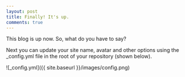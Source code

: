 ```yaml
---
layout: post
title: Finally! It's up.
comments: true
---
```

This blog is up now. So, what do you have to say?

Next you can update your site name, avatar and other options using the _config.yml file in the root of your repository (shown below).

![_config.yml]({{ site.baseurl }}/images/config.png)

<meta charset="utf-8">
<title>Bokeh Plot</title>
        
<link rel="stylesheet" href="https://cdn.pydata.org/bokeh/release/bokeh-0.12.6.min.css" type="text/css" />
<link rel="stylesheet" href="https://cdn.pydata.org/bokeh/release/bokeh-widgets-0.12.6.min.css" type="text/css" />
        
<script type="text/javascript" src="https://cdn.pydata.org/bokeh/release/bokeh-0.12.6.min.js"></script>
<script type="text/javascript" src="https://cdn.pydata.org/bokeh/release/bokeh-widgets-0.12.6.min.js"></script>

<div class="bk-root">
<div class="bk-plotdiv" id="1047248a-0f3e-40e3-a8d3-5d5aefd13254"></div>
<script type="text/javascript">
            (function() {
          var fn = function() {
            Bokeh.safely(function() {
              var docs_json = {"70b9bd9e-be71-4e37-87af-35918dddf16a":{"roots":{"references":[{"attributes":{"interval":20},"id":"1d5ec4d6-c252-4346-8ff7-2682ba843bee","type":"SingleIntervalTicker"},{"attributes":{"callback":null,"column_names":["CreationDate","Frequency","y","Size","Color","index"],"data":{"Color":["#aec7e8","#ff7f0e","#ffbb78","#2ca02c","#98df8a","#d62728","#ff9896","#1f77b4","#c5b0d5","#e377c2","#9467bd","#7f7f7f","#c7c7c7"],"CreationDate":{"__ndarray__":"AABA+u3TckIAAED67dNyQgAAQPrt03JCAABA+u3TckIAAED67dNyQgAAQPrt03JCAABA+u3TckIAAED67dNyQgAAQPrt03JCAABA+u3TckIAAED67dNyQgAAQPrt03JCAABA+u3TckI=","dtype":"float64","shape":[13]},"Frequency":{"__ndarray__":"AAAAAAA19kAAAAAA0HH4QAAAAADQ2vtAAAAAADDS90AAAAAAADLlQAAAAABArORAAAAAAOCj50AAAAAAwD/fQAAAAADgJPdAAAAAACBT40AAAAAAgC3WQAAAAABAdNJAAAAAAAD6rkA=","dtype":"float64","shape":[13]},"Size":{"__ndarray__":"atKkSZMmT0BQoUKFCiVRQJb3u0RWiVNAUjwSvhW1UEC1m2oIRLs9QPongzmm/zxASZMmTZqUQECs8n6XyOo1QLk9SF2HO1BAuT1IXYcbO0DBgQMHDhwvQC32haXk4ilAnjt37ty5BUA=","dtype":"float64","shape":[13]},"index":["JS","JAVA","C#","PHP","PYTHON","HTML","C++","CSS","SQL","OBJ-C","C","RUBY","MATLAB"],"y":[1,2,3,4,5,6,7,8,9,10,11,12,13]}},"id":"47154292-14a2-4b5c-8d7e-359101b2f0c0","type":"ColumnDataSource"},{"attributes":{"interval":2},"id":"f857e04d-6322-4fc0-8cfa-8f6cb4a9bea5","type":"SingleIntervalTicker"},{"attributes":{"text":{"value":"RUBY"},"text_color":{"value":"#666666"},"text_font_size":{"value":"10pt"},"x":{"value":80},"y":{"value":3.1999999999999984}},"id":"f44be7d2-fda1-4d66-9d5e-0327dd6088be","type":"Text"},{"attributes":{"data_source":{"id":"ff6a08b8-4fb1-4bf9-8b7e-8175030f1c5c","type":"ColumnDataSource"},"glyph":{"id":"93925165-d420-4af1-a193-d0c97666c1ef","type":"Circle"},"hover_glyph":null,"muted_glyph":null},"id":"85ffe0ae-81ad-4295-8d8d-798a94f9995d","type":"GlyphRenderer"},{"attributes":{"callback":null,"data":{}},"id":"210904e9-1b94-46d8-90c8-6945af9ccebc","type":"ColumnDataSource"},{"attributes":{"axis_label":"Number of Queries","axis_line_cap":"round","axis_line_color":{"value":"#AAAAAA"},"formatter":{"id":"09669e09-e544-4e96-b247-9b132e65cbbe","type":"BasicTickFormatter"},"major_label_text_color":{"value":"#666666"},"major_label_text_font_size":{"value":"10pt"},"major_tick_in":null,"major_tick_line_cap":"round","major_tick_line_color":{"value":"#AAAAAA"},"minor_tick_in":null,"minor_tick_out":null,"plot":{"id":"48dea42f-2441-4de4-aafe-7710a9e660e9","type":"Plot"},"ticker":{"id":"1d5ec4d6-c252-4346-8ff7-2682ba843bee","type":"SingleIntervalTicker"}},"id":"ee881064-5f89-4d62-b571-03bb0d9dd846","type":"LinearAxis"},{"attributes":{"data_source":{"id":"c550046d-f93f-464f-a670-c15053a44baa","type":"ColumnDataSource"},"glyph":{"id":"ca4e3547-2498-4a96-9211-e03b565ae627","type":"Circle"},"hover_glyph":null,"muted_glyph":null},"id":"126d26c1-b627-468d-82ea-d1429a5f1366","type":"GlyphRenderer"},{"attributes":{"data_source":{"id":"210904e9-1b94-46d8-90c8-6945af9ccebc","type":"ColumnDataSource"},"glyph":{"id":"c19bc32e-6a1a-46a2-bd1b-8a3dbe550d5a","type":"Text"},"hover_glyph":null,"muted_glyph":null},"id":"7a528305-364c-4af9-b499-d8c4b41cbdf0","type":"GlyphRenderer"},{"attributes":{"callback":null,"data":{}},"id":"ff6a08b8-4fb1-4bf9-8b7e-8175030f1c5c","type":"ColumnDataSource"},{"attributes":{"callback":null,"data":{}},"id":"e4374a36-42d2-4732-9fbf-a320271a81b2","type":"ColumnDataSource"},{"attributes":{"callback":null,"data":{}},"id":"c550046d-f93f-464f-a670-c15053a44baa","type":"ColumnDataSource"},{"attributes":{"axis_line_cap":"round","axis_line_color":{"value":"#AAAAAA"},"formatter":{"id":"1da85fd7-3312-4452-9d0c-727286e34cac","type":"BasicTickFormatter"},"major_label_text_color":{"value":"#666666"},"major_label_text_font_size":{"value":"10pt"},"major_tick_in":null,"major_tick_line_cap":"round","major_tick_line_color":{"value":"#AAAAAA"},"minor_tick_in":null,"minor_tick_out":null,"plot":{"id":"48dea42f-2441-4de4-aafe-7710a9e660e9","type":"Plot"},"ticker":{"id":"f857e04d-6322-4fc0-8cfa-8f6cb4a9bea5","type":"SingleIntervalTicker"}},"id":"85c659ae-fa4f-4369-af3a-7e430f5f5207","type":"LinearAxis"},{"attributes":{"callback":null,"data":{}},"id":"09ebea55-42e9-4642-b864-2203a9cb2d17","type":"ColumnDataSource"},{"attributes":{},"id":"09669e09-e544-4e96-b247-9b132e65cbbe","type":"BasicTickFormatter"},{"attributes":{"text":{"value":"MATLAB"},"text_color":{"value":"#666666"},"text_font_size":{"value":"10pt"},"x":{"value":80},"y":{"value":2.3999999999999986}},"id":"38264dc5-a3bd-4cd5-80d9-7894e8b64088","type":"Text"},{"attributes":{"callback":null,"data":{}},"id":"3833aca3-c919-4c82-9e46-d56534a64c0b","type":"ColumnDataSource"},{"attributes":{"fill_alpha":{"value":0.8},"fill_color":{"value":"#7f7f7f"},"line_color":{"value":null},"size":{"units":"screen","value":10},"x":{"value":77},"y":{"value":3.4999999999999982}},"id":"a150b43b-138e-4684-ada7-16909703e7ed","type":"Circle"},{"attributes":{"fill_alpha":{"value":0.8},"fill_color":{"value":"#d62728"},"line_color":{"value":null},"size":{"units":"screen","value":10},"x":{"value":77},"y":{"value":8.299999999999997}},"id":"bc3336eb-e3eb-4e77-bd01-5dcf47ca91cd","type":"Circle"},{"attributes":{"fill_alpha":{"value":0.8},"fill_color":{"value":"#9467bd"},"line_color":{"value":null},"size":{"units":"screen","value":10},"x":{"value":77},"y":{"value":4.299999999999998}},"id":"8cf53ac9-6d76-4950-84ae-62e8ab562020","type":"Circle"},{"attributes":{"data_source":{"id":"3ddf8588-ec18-405f-a55c-f843d16c53f5","type":"ColumnDataSource"},"glyph":{"id":"4aaa9cdb-121d-4cd2-8619-fa2ff26e80bc","type":"Text"},"hover_glyph":null,"muted_glyph":null},"id":"a2ad242f-a38e-441f-83de-efbef2e43881","type":"GlyphRenderer"},{"attributes":{"data_source":{"id":"de122d3d-ac7c-4b69-9dce-9aa8ba216b87","type":"ColumnDataSource"},"glyph":{"id":"8cf53ac9-6d76-4950-84ae-62e8ab562020","type":"Circle"},"hover_glyph":null,"muted_glyph":null},"id":"1e2b4ed6-d466-4962-b419-77b38116b3ea","type":"GlyphRenderer"},{"attributes":{"data_source":{"id":"09ebea55-42e9-4642-b864-2203a9cb2d17","type":"ColumnDataSource"},"glyph":{"id":"1380c49c-ddce-4f21-b01b-9277605014c5","type":"Text"},"hover_glyph":null,"muted_glyph":null},"id":"04b60a88-48e9-41ad-a5b9-f9d0670cb719","type":"GlyphRenderer"},{"attributes":{"callback":null,"data":{}},"id":"f02f164e-92b7-46f4-aabc-f004aba56fe9","type":"ColumnDataSource"},{"attributes":{},"id":"10ba1729-5caa-4826-83b5-3e1ad4773e75","type":"LinearScale"},{"attributes":{"text":{"value":"JAVA"},"text_color":{"value":"#666666"},"text_font_size":{"value":"10pt"},"x":{"value":80},"y":{"value":11.2}},"id":"9bcbab2e-a864-4a29-aff6-523dd86f8c2d","type":"Text"},{"attributes":{"callback":null,"data":{}},"id":"de122d3d-ac7c-4b69-9dce-9aa8ba216b87","type":"ColumnDataSource"},{"attributes":{"data_source":{"id":"9c7c2d00-f75a-48a1-a387-d3830c3fd67f","type":"ColumnDataSource"},"glyph":{"id":"a150b43b-138e-4684-ada7-16909703e7ed","type":"Circle"},"hover_glyph":null,"muted_glyph":null},"id":"5b50581b-cdba-4e8f-a984-8baea487cb7c","type":"GlyphRenderer"},{"attributes":{"callback":null,"data":{}},"id":"e74bec8d-cebd-4116-b3ff-c882f4eae6ca","type":"ColumnDataSource"},{"attributes":{"text":{"value":"PYTHON"},"text_color":{"value":"#666666"},"text_font_size":{"value":"10pt"},"x":{"value":80},"y":{"value":8.799999999999997}},"id":"bfd08cf9-7035-4c0f-bcd2-1f14e5e698d5","type":"Text"},{"attributes":{"callback":null,"data":{}},"id":"92efcced-ca08-4d23-aa82-437e2b93ab1a","type":"ColumnDataSource"},{"attributes":{"fill_alpha":{"value":0.8},"fill_color":{"value":"#ffbb78"},"line_color":{"value":null},"size":{"units":"screen","value":10},"x":{"value":77},"y":{"value":10.7}},"id":"6bba52d8-6b58-40ca-8792-8ddc50e26d70","type":"Circle"},{"attributes":{"data_source":{"id":"92efcced-ca08-4d23-aa82-437e2b93ab1a","type":"ColumnDataSource"},"glyph":{"id":"f44be7d2-fda1-4d66-9d5e-0327dd6088be","type":"Text"},"hover_glyph":null,"muted_glyph":null},"id":"f93870f6-537b-4e48-800e-ab304dc5a588","type":"GlyphRenderer"},{"attributes":{"fill_alpha":{"value":0.8},"fill_color":{"value":"#ff7f0e"},"line_color":{"value":null},"size":{"units":"screen","value":10},"x":{"value":77},"y":{"value":11.5}},"id":"14e35580-f956-45cd-939c-9b93e6dcde09","type":"Circle"},{"attributes":{"callback":null,"data":{}},"id":"9c7c2d00-f75a-48a1-a387-d3830c3fd67f","type":"ColumnDataSource"},{"attributes":{},"id":"c91180c4-d7bd-4845-b0b2-8da4f3536c70","type":"LinearScale"},{"attributes":{"callback":null,"data":{}},"id":"0074d07c-1af6-4503-add6-cfa13fca8a8c","type":"ColumnDataSource"},{"attributes":{"callback":null,"column_names":["CreationDate","Frequency","y","Size","Color","index"],"data":{"Color":["#aec7e8","#ff7f0e","#ffbb78","#2ca02c","#98df8a","#d62728","#ff9896","#1f77b4","#c5b0d5","#e377c2","#9467bd","#7f7f7f","#c7c7c7"],"CreationDate":{"__ndarray__":"AAAADWlJc0IAAAANaUlzQgAAAA1pSXNCAAAADWlJc0IAAAANaUlzQgAAAA1pSXNCAAAADWlJc0IAAAANaUlzQgAAAA1pSXNCAAAADWlJc0IAAAANaUlzQgAAAA1pSXNCAAAADWlJc0I=","dtype":"float64","shape":[13]},"Frequency":{"__ndarray__":"AAAAAIDZAEEAAAAAIOcBQQAAAACYIQFBAAAAAJhlAEEAAAAAMGnwQAAAAADgfe9AAAAAAGAu70AAAAAAAPjnQAAAAADwz/9AAAAAAKA850AAAAAAwIfeQAAAAADACdhAAAAAAACavEA=","dtype":"float64","shape":[13]},"Size":{"__ndarray__":"Gy/dJAZBUUCF61G4HlVSQAIrhxbZilFAdZMYBFbKUEC8dJMYBM5AQEfhehSuH0BAy6FFtvPtP0AlBoGVQ4s4QARWDi2ySVBACKwcWmTLN0AX2c73U0MvQD0K16NwnShAfT81XrpJDUA=","dtype":"float64","shape":[13]},"index":["JS","JAVA","C#","PHP","PYTHON","HTML","C++","CSS","SQL","OBJ-C","C","RUBY","MATLAB"],"y":[1,2,3,4,5,6,7,8,9,10,11,12,13]}},"id":"4f9d80a2-1e3b-44da-8a1f-696f286a9b7b","type":"ColumnDataSource"},{"attributes":{"callback":null,"data":{}},"id":"037e460f-8d31-4159-a81d-f0e09c05645e","type":"ColumnDataSource"},{"attributes":{"data_source":{"id":"28bc1e96-fd00-4880-a1aa-433fff15ad57","type":"ColumnDataSource"},"glyph":{"id":"164764f7-ec5a-4cef-a6da-f5d259ebc6b1","type":"Circle"},"hover_glyph":null,"muted_glyph":null},"id":"595eca9c-6aab-4396-aa42-eb0c86822c58","type":"GlyphRenderer"},{"attributes":{"fill_alpha":{"value":0.8},"fill_color":{"value":"#c7c7c7"},"line_color":{"value":null},"size":{"units":"screen","value":10},"x":{"value":77},"y":{"value":2.6999999999999984}},"id":"4633760c-e741-4a69-8053-05ee987121f8","type":"Circle"},{"attributes":{"data_source":{"id":"3833aca3-c919-4c82-9e46-d56534a64c0b","type":"ColumnDataSource"},"glyph":{"id":"14e35580-f956-45cd-939c-9b93e6dcde09","type":"Circle"},"hover_glyph":null,"muted_glyph":null},"id":"32173cd8-89f5-4ccc-932c-14883d239998","type":"GlyphRenderer"},{"attributes":{"data_source":{"id":"1f29b433-1041-4a9c-993c-14d909432259","type":"ColumnDataSource"},"glyph":{"id":"4633760c-e741-4a69-8053-05ee987121f8","type":"Circle"},"hover_glyph":null,"muted_glyph":null},"id":"79fa4f6e-e878-4c5e-b36e-da7a116e705d","type":"GlyphRenderer"},{"attributes":{"data_source":{"id":"0074d07c-1af6-4503-add6-cfa13fca8a8c","type":"ColumnDataSource"},"glyph":{"id":"38264dc5-a3bd-4cd5-80d9-7894e8b64088","type":"Text"},"hover_glyph":null,"muted_glyph":null},"id":"d57a4be8-7ebb-46cb-86f4-09aafaa411b1","type":"GlyphRenderer"},{"attributes":{"callback":null,"data":{}},"id":"1f29b433-1041-4a9c-993c-14d909432259","type":"ColumnDataSource"},{"attributes":{"callback":null,"data":{}},"id":"3ddf8588-ec18-405f-a55c-f843d16c53f5","type":"ColumnDataSource"},{"attributes":{"data_source":{"id":"b676e111-1580-449f-b7bc-7a83a4cabd4e","type":"ColumnDataSource"},"glyph":{"id":"6bba52d8-6b58-40ca-8792-8ddc50e26d70","type":"Circle"},"hover_glyph":null,"muted_glyph":null},"id":"22b7ac08-4294-4a7d-9340-179de5cd0a6d","type":"GlyphRenderer"},{"attributes":{"data_source":{"id":"2601d5c8-603a-4a6f-b2c2-c099e7e7437e","type":"ColumnDataSource"},"glyph":{"id":"ec617a32-5cd0-4327-9c03-e8ce82677493","type":"Text"},"hover_glyph":null,"muted_glyph":null},"id":"b36891ba-6d7f-454a-9837-360999081881","type":"GlyphRenderer"},{"attributes":{"args":{"_2008":{"id":"81d1052b-aeff-4b1f-b650-5b340078d6cd","type":"ColumnDataSource"},"_2009":{"id":"b9c06c18-5886-4f63-b8c9-fbac117eb360","type":"ColumnDataSource"},"_2010":{"id":"0af791bd-1237-4478-8573-b3b513c1fb23","type":"ColumnDataSource"},"_2011":{"id":"47154292-14a2-4b5c-8d7e-359101b2f0c0","type":"ColumnDataSource"},"_2012":{"id":"4f9d80a2-1e3b-44da-8a1f-696f286a9b7b","type":"ColumnDataSource"},"_2013":{"id":"617759de-f070-441a-8b16-7a6ad224c8b7","type":"ColumnDataSource"},"_2014":{"id":"5995e7f3-fb1e-4af3-943c-36a261bf9b95","type":"ColumnDataSource"},"_2015":{"id":"58988357-3775-4724-a635-36ae4c7edb39","type":"ColumnDataSource"},"_2016":{"id":"afe1201a-f411-4ccc-9752-3f4ec92b2a37","type":"ColumnDataSource"},"_2017":{"id":"5f0851dd-51f9-4d33-bb5b-e1347f89482f","type":"ColumnDataSource"},"renderer_source":{"id":"81d1052b-aeff-4b1f-b650-5b340078d6cd","type":"ColumnDataSource"},"slider":{"id":"cbc0a991-8af0-4c50-aac7-a4e74178060e","type":"Slider"},"text_source":{"id":"a8bbe27b-1b91-4dd2-9fc8-d7c73df9b8d8","type":"ColumnDataSource"}},"code":"\n    var year = slider.get('value'),\n        sources = {2008: _2008, 2009: _2009, 2010: _2010, 2011: _2011, 2012: _2012, 2013: _2013, 2014: _2014, 2015: _2015, 2016: _2016, 2017: _2017},\n        new_source_data = sources[year].get('data');\n    renderer_source.set('data', new_source_data);\n    text_source.set('data', {'year': [String(year)]});\n"},"id":"8fdc7f27-6dc4-49d3-b768-400917ed1f40","type":"CustomJS"},{"attributes":{"data_source":{"id":"e4374a36-42d2-4732-9fbf-a320271a81b2","type":"ColumnDataSource"},"glyph":{"id":"9bcbab2e-a864-4a29-aff6-523dd86f8c2d","type":"Text"},"hover_glyph":null,"muted_glyph":null},"id":"9bafe9d7-0c93-4a85-b2ef-fdcc403eddab","type":"GlyphRenderer"},{"attributes":{"text":{"value":"CSS"},"text_color":{"value":"#666666"},"text_font_size":{"value":"10pt"},"x":{"value":80},"y":{"value":6.399999999999998}},"id":"c6a83001-d5b8-4c71-8437-a0d22b8f755f","type":"Text"},{"attributes":{"fill_alpha":{"value":0.8},"fill_color":{"value":"#e377c2"},"line_color":{"value":null},"size":{"units":"screen","value":10},"x":{"value":77},"y":{"value":5.099999999999998}},"id":"ca4e3547-2498-4a96-9211-e03b565ae627","type":"Circle"},{"attributes":{"data_source":{"id":"f02f164e-92b7-46f4-aabc-f004aba56fe9","type":"ColumnDataSource"},"glyph":{"id":"dc81b67d-99ce-4e49-8efc-0268448af296","type":"Text"},"hover_glyph":null,"muted_glyph":null},"id":"4fa86f28-e7cc-41b3-bb4e-8ec078f4dd7c","type":"GlyphRenderer"},{"attributes":{"text":{"value":"SQL"},"text_color":{"value":"#666666"},"text_font_size":{"value":"10pt"},"x":{"value":80},"y":{"value":5.599999999999998}},"id":"ec617a32-5cd0-4327-9c03-e8ce82677493","type":"Text"},{"attributes":{"text":{"value":"C"},"text_color":{"value":"#666666"},"text_font_size":{"value":"10pt"},"x":{"value":80},"y":{"value":3.9999999999999982}},"id":"1380c49c-ddce-4f21-b01b-9277605014c5","type":"Text"},{"attributes":{"fill_alpha":{"value":0.8},"fill_color":{"value":"#c5b0d5"},"line_color":{"value":null},"size":{"units":"screen","value":10},"x":{"value":77},"y":{"value":5.899999999999998}},"id":"164764f7-ec5a-4cef-a6da-f5d259ebc6b1","type":"Circle"},{"attributes":{"callback":{"id":"8fdc7f27-6dc4-49d3-b768-400917ed1f40","type":"CustomJS"},"end":2017,"sizing_mode":"scale_width","start":2008,"step":1,"title":"Year","value":1},"id":"cbc0a991-8af0-4c50-aac7-a4e74178060e","type":"Slider"},{"attributes":{"callback":null,"column_names":["CreationDate","Frequency","y","Size","Color","index"],"data":{"Color":["#aec7e8","#ff7f0e","#ffbb78","#2ca02c","#98df8a","#d62728","#ff9896","#1f77b4","#c5b0d5","#e377c2","#9467bd","#7f7f7f","#c7c7c7"],"CreationDate":{"__ndarray__":"AABAXCpzcUIAAEBcKnNxQgAAQFwqc3FCAABAXCpzcUIAAEBcKnNxQgAAQFwqc3FCAABAXCpzcUIAAEBcKnNxQgAAQFwqc3FCAABAXCpzcUIAAEBcKnNxQgAAQFwqc3FCAABAXCpzcUI=","dtype":"float64","shape":[13]},"Frequency":{"__ndarray__":"AAAAAABepUAAAAAAAOywQAAAAAAAOb1AAAAAAACsoUAAAAAAAJCgQAAAAAAAxJVAAAAAAABoqEAAAAAAACCNQAAAAAAAUrVAAAAAAABAeEAAAAAAADSSQAAAAAAAYI1AAAAAAAAATkA=","dtype":"float64","shape":[13]},"Size":{"__ndarray__":"AAAAAAAYUUAzMzMzMxNbQM3MzMzMYGdAZmZmZmZGTEAAAAAAAIBKQJqZmZmZaUFAZmZmZmaGU0DNzMzMzEw3QGZmZmZmDmFAZmZmZmZmI0AAAAAAACA9QAAAAAAAgDdAAAAAAAAA+D8=","dtype":"float64","shape":[13]},"index":["JS","JAVA","C#","PHP","PYTHON","HTML","C++","CSS","SQL","OBJ-C","C","RUBY","MATLAB"],"y":[1,2,3,4,5,6,7,8,9,10,11,12,13]}},"id":"81d1052b-aeff-4b1f-b650-5b340078d6cd","type":"ColumnDataSource"},{"attributes":{"text":{"value":"C#"},"text_color":{"value":"#666666"},"text_font_size":{"value":"10pt"},"x":{"value":80},"y":{"value":10.399999999999999}},"id":"dc81b67d-99ce-4e49-8efc-0268448af296","type":"Text"},{"attributes":{"callback":null,"data":{}},"id":"ac72b758-c654-4b94-9f5d-a1441d9926a4","type":"ColumnDataSource"},{"attributes":{"text":{"value":"C++"},"text_color":{"value":"#666666"},"text_font_size":{"value":"10pt"},"x":{"value":80},"y":{"value":7.1999999999999975}},"id":"9dc7055c-fd65-46e3-850b-b77f04dddc66","type":"Text"},{"attributes":{"data_source":{"id":"037e460f-8d31-4159-a81d-f0e09c05645e","type":"ColumnDataSource"},"glyph":{"id":"9bd182a5-3eaf-4c9b-b09e-d938aaab169f","type":"Text"},"hover_glyph":null,"muted_glyph":null},"id":"4c34975c-ca9e-42d9-be46-0491d514d2ec","type":"GlyphRenderer"},{"attributes":{"text":{"value":"JS"},"text_color":{"value":"#666666"},"text_font_size":{"value":"10pt"},"x":{"value":80},"y":{"value":12}},"id":"9bd182a5-3eaf-4c9b-b09e-d938aaab169f","type":"Text"},{"attributes":{"data_source":{"id":"e74bec8d-cebd-4116-b3ff-c882f4eae6ca","type":"ColumnDataSource"},"glyph":{"id":"c27d8792-51f1-4f7f-b8d0-1e625f38fa39","type":"Circle"},"hover_glyph":null,"muted_glyph":null},"id":"827e9239-6e12-44b2-92f8-146d43e46319","type":"GlyphRenderer"},{"attributes":{"callback":null,"data":{}},"id":"346d2a3d-47a5-4492-832e-7a5161a4d933","type":"ColumnDataSource"},{"attributes":{"data_source":{"id":"fe7a9281-8802-4822-b216-1116b58957eb","type":"ColumnDataSource"},"glyph":{"id":"bfd08cf9-7035-4c0f-bcd2-1f14e5e698d5","type":"Text"},"hover_glyph":null,"muted_glyph":null},"id":"304aad37-6717-4953-81b8-3c3116a0466e","type":"GlyphRenderer"},{"attributes":{"children":[{"id":"a5c48b24-5718-4b92-8fbf-3dd498c35ab9","type":"WidgetBox"}],"sizing_mode":"scale_width"},"id":"a486493b-8e5d-4977-9201-cbd4b8cca3ca","type":"Row"},{"attributes":{"data_source":{"id":"551f316f-a5d2-4dfe-839c-6f1f2a925b63","type":"ColumnDataSource"},"glyph":{"id":"bc3336eb-e3eb-4e77-bd01-5dcf47ca91cd","type":"Circle"},"hover_glyph":null,"muted_glyph":null},"id":"21bd6575-39a3-46d5-8bbb-63c50f239353","type":"GlyphRenderer"},{"attributes":{"callback":null,"column_names":["CreationDate","Frequency","y","Size","Color","index"],"data":{"Color":["#aec7e8","#ff7f0e","#ffbb78","#2ca02c","#98df8a","#d62728","#ff9896","#1f77b4","#c5b0d5","#e377c2","#9467bd","#7f7f7f","#c7c7c7"],"CreationDate":{"__ndarray__":"AABANnWVdUIAAEA2dZV1QgAAQDZ1lXVCAABANnWVdUIAAEA2dZV1QgAAQDZ1lXVCAABANnWVdUIAAEA2dZV1QgAAQDZ1lXVCAABANnWVdUIAAEA2dZV1QgAAQDZ1lXVCAABANnWVdUI=","dtype":"float64","shape":[13]},"Frequency":{"__ndarray__":"AAAAAKC87UAAAAAAYEvlQAAAAADgReBAAAAAAMAR4kAAAAAAwITmQAAAAAAATtpAAAAAAAAEzkAAAAAAwO/RQAAAAADgyeJAAAAAAAAesEAAAAAAADe9QAAAAAAAN7JAAAAAAABqo0A=","dtype":"float64","shape":[13]},"Size":{"__ndarray__":"ISIiIiK4T0DNzMzMzLZGQJqZmZmZW0FAIiIiIiJGQ0AREREREQVIQO7u7u7uDjxAIiIiIiICMEDe3d3d3SEzQIeIiIiICkRAERERERExEUCamZmZmSkfQN7d3d3dbRNAVVVVVVW1BEA=","dtype":"float64","shape":[13]},"index":["JS","JAVA","C#","PHP","PYTHON","HTML","C++","CSS","SQL","OBJ-C","C","RUBY","MATLAB"],"y":[1,2,3,4,5,6,7,8,9,10,11,12,13]}},"id":"5f0851dd-51f9-4d33-bb5b-e1347f89482f","type":"ColumnDataSource"},{"attributes":{"data_source":{"id":"3252ad12-f8d8-4dc5-9ed4-8bdc866a8381","type":"ColumnDataSource"},"glyph":{"id":"7dd562e9-646d-4819-b297-2729cef5aa46","type":"Circle"},"hover_glyph":null,"muted_glyph":null},"id":"ce699b18-47bc-4109-9c85-2002ea476b7f","type":"GlyphRenderer"},{"attributes":{"children":[{"id":"48dea42f-2441-4de4-aafe-7710a9e660e9","type":"Plot"}],"sizing_mode":"scale_width"},"id":"97d921d4-061c-48c5-85e4-fff799546b99","type":"Row"},{"attributes":{"fill_alpha":{"value":0.8},"fill_color":{"value":"#ff9896"},"line_color":{"value":null},"size":{"units":"screen","value":10},"x":{"value":77},"y":{"value":7.499999999999997}},"id":"7dd562e9-646d-4819-b297-2729cef5aa46","type":"Circle"},{"attributes":{"callback":null,"data":{}},"id":"2601d5c8-603a-4a6f-b2c2-c099e7e7437e","type":"ColumnDataSource"},{"attributes":{"data_source":{"id":"15eb6c98-e946-49e5-b4f3-2981c152b12f","type":"ColumnDataSource"},"glyph":{"id":"9dc7055c-fd65-46e3-850b-b77f04dddc66","type":"Text"},"hover_glyph":null,"muted_glyph":null},"id":"9bb50279-c713-4d31-beab-4cc0182362b4","type":"GlyphRenderer"},{"attributes":{"text":{"value":"OBJ-C"},"text_color":{"value":"#666666"},"text_font_size":{"value":"10pt"},"x":{"value":80},"y":{"value":4.799999999999998}},"id":"c19bc32e-6a1a-46a2-bd1b-8a3dbe550d5a","type":"Text"},{"attributes":{"data_source":{"id":"346d2a3d-47a5-4492-832e-7a5161a4d933","type":"ColumnDataSource"},"glyph":{"id":"c6a83001-d5b8-4c71-8437-a0d22b8f755f","type":"Text"},"hover_glyph":null,"muted_glyph":null},"id":"0d2f782d-eb4c-4be3-a83b-b31f87eb7c3b","type":"GlyphRenderer"},{"attributes":{"callback":null,"data":{}},"id":"3252ad12-f8d8-4dc5-9ed4-8bdc866a8381","type":"ColumnDataSource"},{"attributes":{"data_source":{"id":"ac72b758-c654-4b94-9f5d-a1441d9926a4","type":"ColumnDataSource"},"glyph":{"id":"b919b9b7-5614-4228-976b-e8c8a4251f8f","type":"Circle"},"hover_glyph":null,"muted_glyph":null},"id":"a5e3766d-33a4-417e-a79e-3b173af63e56","type":"GlyphRenderer"},{"attributes":{"callback":null,"data":{}},"id":"551f316f-a5d2-4dfe-839c-6f1f2a925b63","type":"ColumnDataSource"},{"attributes":{"children":[{"id":"97d921d4-061c-48c5-85e4-fff799546b99","type":"Row"},{"id":"a486493b-8e5d-4977-9201-cbd4b8cca3ca","type":"Row"}],"sizing_mode":"scale_width"},"id":"79b6832d-4f1d-4987-bfba-1a9b9658f1a7","type":"Column"},{"attributes":{"callback":null,"data":{}},"id":"b676e111-1580-449f-b7bc-7a83a4cabd4e","type":"ColumnDataSource"},{"attributes":{"callback":null,"data":{}},"id":"15eb6c98-e946-49e5-b4f3-2981c152b12f","type":"ColumnDataSource"},{"attributes":{"children":[{"id":"cbc0a991-8af0-4c50-aac7-a4e74178060e","type":"Slider"}],"sizing_mode":"scale_width"},"id":"a5c48b24-5718-4b92-8fbf-3dd498c35ab9","type":"WidgetBox"},{"attributes":{"callback":null,"column_names":["CreationDate","Frequency","y","Size","Color","index"],"data":{"Color":["#aec7e8","#ff7f0e","#ffbb78","#2ca02c","#98df8a","#d62728","#ff9896","#1f77b4","#c5b0d5","#e377c2","#9467bd","#7f7f7f","#c7c7c7"],"CreationDate":{"__ndarray__":"AADAvacfdUIAAMC9px91QgAAwL2nH3VCAADAvacfdUIAAMC9px91QgAAwL2nH3VCAADAvacfdUIAAMC9px91QgAAwL2nH3VCAADAvacfdUIAAMC9px91QgAAwL2nH3VCAADAvacfdUI=","dtype":"float64","shape":[13]},"Frequency":{"__ndarray__":"AAAAAFjCEUEAAAAAmMAKQQAAAACo+QNBAAAAAIi5BUEAAAAAGC4HQQAAAAAw+P5AAAAAAECe8kAAAAAAYBz1QAAAAAA4UwZBAAAAAACh2UAAAAAAAJ7hQAAAAABAG9lAAAAAAACTyUA=","dtype":"float64","shape":[13]},"Size":{"__ndarray__":"QLkDlDuIUEDfsPYNa+dIQOGVBV5ZmEJA4XoUrkc5REALocEQGpRFQMW/Rvxr1DxAlSBPCfJUMUCHtW9Y+6YzQOGVBV5ZyERA3By7zbHbF0BmZmZmZmYgQJ/38nkvXxdAzpbqbKnOB0A=","dtype":"float64","shape":[13]},"index":["JS","JAVA","C#","PHP","PYTHON","HTML","C++","CSS","SQL","OBJ-C","C","RUBY","MATLAB"],"y":[1,2,3,4,5,6,7,8,9,10,11,12,13]}},"id":"afe1201a-f411-4ccc-9752-3f4ec92b2a37","type":"ColumnDataSource"},{"attributes":{"fill_alpha":{"value":0.8},"fill_color":{"value":"#1f77b4"},"line_color":{"value":null},"size":{"units":"screen","value":10},"x":{"value":77},"y":{"value":6.6999999999999975}},"id":"b919b9b7-5614-4228-976b-e8c8a4251f8f","type":"Circle"},{"attributes":{"callback":null,"data":{}},"id":"28bc1e96-fd00-4880-a1aa-433fff15ad57","type":"ColumnDataSource"},{"attributes":{"fill_alpha":{"value":0.8},"fill_color":{"value":"#aec7e8"},"line_color":{"value":null},"size":{"units":"screen","value":10},"x":{"value":77},"y":{"value":12.3}},"id":"93925165-d420-4af1-a193-d0c97666c1ef","type":"Circle"},{"attributes":{"data_source":{"id":"4d7172ec-4878-4d40-a892-46309a0cce3b","type":"ColumnDataSource"},"glyph":{"id":"e951f1ab-c96d-41e3-947e-15eacdbcadca","type":"Circle"},"hover_glyph":null,"muted_glyph":null},"id":"c83ad205-6d92-428c-8873-50a404458765","type":"GlyphRenderer"},{"attributes":{"children":[{"id":"cbc0a991-8af0-4c50-aac7-a4e74178060e","type":"Slider"}]},"id":"939562c4-4433-42cf-a41f-bcedc995656b","type":"WidgetBox"},{"attributes":{"fill_alpha":{"value":0.8},"fill_color":{"value":"#98df8a"},"line_color":{"value":null},"size":{"units":"screen","value":10},"x":{"value":77},"y":{"value":9.099999999999998}},"id":"c27d8792-51f1-4f7f-b8d0-1e625f38fa39","type":"Circle"},{"attributes":{"callback":null,"data":{}},"id":"4d7172ec-4878-4d40-a892-46309a0cce3b","type":"ColumnDataSource"},{"attributes":{"text":{"value":"HTML"},"text_color":{"value":"#666666"},"text_font_size":{"value":"10pt"},"x":{"value":80},"y":{"value":7.999999999999997}},"id":"4aaa9cdb-121d-4cd2-8619-fa2ff26e80bc","type":"Text"},{"attributes":{"callback":null,"column_names":["CreationDate","Frequency","y","Size","Color","index"],"data":{"Color":["#aec7e8","#ff7f0e","#ffbb78","#2ca02c","#98df8a","#d62728","#ff9896","#1f77b4","#c5b0d5","#e377c2","#9467bd","#7f7f7f","#c7c7c7"],"CreationDate":{"__ndarray__":"AADA1PfocUIAAMDU9+hxQgAAwNT36HFCAADA1PfocUIAAMDU9+hxQgAAwNT36HFCAADA1PfocUIAAMDU9+hxQgAAwNT36HFCAADA1PfocUIAAMDU9+hxQgAAwNT36HFCAADA1PfocUI=","dtype":"float64","shape":[13]},"Frequency":{"__ndarray__":"AAAAAIBP0kAAAAAAwIXXQAAAAAAAheZAAAAAAMAM1EAAAAAAAO/JQAAAAAAAUsJAAAAAAADTzkAAAAAAAI66QAAAAABA9N5AAAAAAADWuEAAAAAAAJC6QAAAAAAAYrRAAAAAAADYgkA=","dtype":"float64","shape":[13]},"Size":{"__ndarray__":"x3Ecx3FcUUDYgi3Ygk1WQKK9hPYSWmVAKkYNf5sCU0BswRZswZZIQO0ltJfQXkFAnysPSNY5TUDXgi3Ygi05QJUHJOtcWV1Axqjhb1OMN0D4EtpLaC85QDfFqOFvUzNA3t3d3d3dAUA=","dtype":"float64","shape":[13]},"index":["JS","JAVA","C#","PHP","PYTHON","HTML","C++","CSS","SQL","OBJ-C","C","RUBY","MATLAB"],"y":[1,2,3,4,5,6,7,8,9,10,11,12,13]}},"id":"b9c06c18-5886-4f63-b8c9-fbac117eb360","type":"ColumnDataSource"},{"attributes":{"callback":null,"column_names":["CreationDate","Frequency","y","Size","Color","index"],"data":{"Color":["#aec7e8","#ff7f0e","#ffbb78","#2ca02c","#98df8a","#d62728","#ff9896","#1f77b4","#c5b0d5","#e377c2","#9467bd","#7f7f7f","#c7c7c7"],"CreationDate":{"__ndarray__":"AAAAqyyqdEIAAACrLKp0QgAAAKssqnRCAAAAqyyqdEIAAACrLKp0QgAAAKssqnRCAAAAqyyqdEIAAACrLKp0QgAAAKssqnRCAAAAqyyqdEIAAACrLKp0QgAAAKssqnRCAAAAqyyqdEI=","dtype":"float64","shape":[13]},"Frequency":{"__ndarray__":"AAAAAKB6D0EAAAAAuJMKQQAAAABIFgNBAAAAAIA/BUEAAAAA0CUCQQAAAAAAhv1AAAAAAPCx80AAAAAA0O70QAAAAAAg/gRBAAAAAGCu4UAAAAAAYMbjQAAAAADAhttAAAAAAABey0A=","dtype":"float64","shape":[13]},"Size":{"__ndarray__":"N8duc+wmUUBWTFrFpL1NQC3wygKvxEZASOF6FK7HSED2Q00/1ORFQL583svnvUJABV5Z4JVVPECNE8k4kXw9QCwmrWLSikhAKyatYtI6MkAk40QyTjQzQNiIf434ZzBA38vnvXxeKkA=","dtype":"float64","shape":[13]},"index":["JS","JAVA","C#","PHP","PYTHON","HTML","C++","CSS","SQL","OBJ-C","C","RUBY","MATLAB"],"y":[1,2,3,4,5,6,7,8,9,10,11,12,13]}},"id":"58988357-3775-4724-a635-36ae4c7edb39","type":"ColumnDataSource"},{"attributes":{"callback":null,"data":{}},"id":"298a0734-c790-43df-9aa9-fe9bdaa756c9","type":"ColumnDataSource"},{"attributes":{"text":{"value":"PHP"},"text_color":{"value":"#666666"},"text_font_size":{"value":"10pt"},"x":{"value":80},"y":{"value":9.599999999999998}},"id":"13ee1891-a0e0-45b7-8135-b0eaa61fdca2","type":"Text"},{"attributes":{"callback":null,"column_names":["CreationDate","Frequency","y","Size","Color","index"],"data":{"Color":["#aec7e8","#ff7f0e","#ffbb78","#2ca02c","#98df8a","#d62728","#ff9896","#1f77b4","#c5b0d5","#e377c2","#9467bd","#7f7f7f","#c7c7c7"],"CreationDate":{"__ndarray__":"AABAmLE0dEIAAECYsTR0QgAAQJixNHRCAABAmLE0dEIAAECYsTR0QgAAQJixNHRCAABAmLE0dEIAAECYsTR0QgAAQJixNHRCAABAmLE0dEIAAECYsTR0QgAAQJixNHRCAABAmLE0dEI=","dtype":"float64","shape":[13]},"Frequency":{"__ndarray__":"AAAAAJAIDUEAAAAAYM8KQQAAAABwEwRBAAAAAAgmBkEAAAAAcG7+QAAAAABQVv1AAAAAAFBk9EAAAAAAACz1QAAAAABw/gVBAAAAAADc50AAAAAAAJrkQAAAAABAdt1AAAAAAAC4y0A=","dtype":"float64","shape":[13]},"Size":{"__ndarray__":"bdM5oAZ9UUDGX/mSLCZQQFEc6bWCL0hAH4XrUbiuSkBlMf7Kl1RCQNzb29vbq0FA8vDw8PCQOECCgYGBgYE5QJ840msFf0pAvSSL8Ve+LEDTBDhrntEoQIDlS7IYvyFAshh/5UuyEEA=","dtype":"float64","shape":[13]},"index":["JS","JAVA","C#","PHP","PYTHON","HTML","C++","CSS","SQL","OBJ-C","C","RUBY","MATLAB"],"y":[1,2,3,4,5,6,7,8,9,10,11,12,13]}},"id":"5995e7f3-fb1e-4af3-943c-36a261bf9b95","type":"ColumnDataSource"},{"attributes":{"data_source":{"id":"a8bbe27b-1b91-4dd2-9fc8-d7c73df9b8d8","type":"ColumnDataSource"},"glyph":{"id":"29a7842f-4df1-48a9-9bf2-c3e9bbf66e82","type":"Text"},"hover_glyph":null,"muted_glyph":null},"id":"92e0d95f-ea27-4cd5-9289-8c625fdc955e","type":"GlyphRenderer"},{"attributes":{"fill_alpha":{"value":0.8},"fill_color":{"field":"Color"},"line_alpha":{"value":0.5},"line_color":{"value":"#7c7e71"},"line_width":{"value":0.5},"size":{"field":"Size","units":"screen"},"x":{"field":"Size"},"y":{"field":"y"}},"id":"e50be2fc-4504-48cb-b820-da57cb6ce60e","type":"Circle"},{"attributes":{"callback":null,"column_names":["CreationDate","Frequency","y","Size","Color","index"],"data":{"Color":["#aec7e8","#ff7f0e","#ffbb78","#2ca02c","#98df8a","#d62728","#ff9896","#1f77b4","#c5b0d5","#e377c2","#9467bd","#7f7f7f","#c7c7c7"],"CreationDate":{"__ndarray__":"AACAhTa/c0IAAICFNr9zQgAAgIU2v3NCAACAhTa/c0IAAICFNr9zQgAAgIU2v3NCAACAhTa/c0IAAICFNr9zQgAAgIU2v3NCAACAhTa/c0IAAICFNr9zQgAAgIU2v3NCAACAhTa/c0I=","dtype":"float64","shape":[13]},"Frequency":{"__ndarray__":"AAAAAJgqCEEAAAAA2JAHQQAAAAAwZQRBAAAAAJjOBEEAAAAA4BX5QAAAAADwEPhAAAAAAMBB9EAAAAAAoPLxQAAAAAConARBAAAAAECJ50AAAAAAgAbkQAAAAADA0dxAAAAAAAALx0A=","dtype":"float64","shape":[13]},"Size":{"__ndarray__":"i7MPn2F/UEBiV4DcaxZQQGwuJE2p2EtAf2q8dJNoTEAAAAAAACBBQN3d3d3dbUBAwTxR/0aoO0D1tqzVMYE4QCjq3whlJExA65jgwTwRMECKsw+fYVcrQAaBlUOLrCNAqTj78Bl2D0A=","dtype":"float64","shape":[13]},"index":["JS","JAVA","C#","PHP","PYTHON","HTML","C++","CSS","SQL","OBJ-C","C","RUBY","MATLAB"],"y":[1,2,3,4,5,6,7,8,9,10,11,12,13]}},"id":"617759de-f070-441a-8b16-7a6ad224c8b7","type":"ColumnDataSource"},{"attributes":{},"id":"eac44571-e67b-40f9-a896-15f02d51a931","type":"ToolEvents"},{"attributes":{"callback":null,"end":100},"id":"21dc0fdd-b67a-4eb4-aed4-28dc11b9283b","type":"Range1d"},{"attributes":{"plot":null,"text":""},"id":"c7ebc7e6-c279-48b0-92d8-3c2dd4206269","type":"Title"},{"attributes":{"callback":null,"column_names":["year"],"data":{"year":["2008"]}},"id":"a8bbe27b-1b91-4dd2-9fc8-d7c73df9b8d8","type":"ColumnDataSource"},{"attributes":{"active_drag":"auto","active_inspect":"auto","active_scroll":"auto","active_tap":"auto","tools":[{"id":"a3def9d4-f87c-4a0c-a0b4-d79fe2f7cc35","type":"HoverTool"}]},"id":"fb0c19f5-18e4-4752-b329-6b2d6bba9e0c","type":"Toolbar"},{"attributes":{"text":{"field":"year"},"text_color":{"value":"#EEEEEE"},"text_font_size":{"value":"150pt"},"x":{"value":30},"y":{"value":5}},"id":"29a7842f-4df1-48a9-9bf2-c3e9bbf66e82","type":"Text"},{"attributes":{"callback":null,"column_names":["CreationDate","Frequency","y","Size","Color","index"],"data":{"Color":["#aec7e8","#ff7f0e","#ffbb78","#2ca02c","#98df8a","#d62728","#ff9896","#1f77b4","#c5b0d5","#e377c2","#9467bd","#7f7f7f","#c7c7c7"],"CreationDate":{"__ndarray__":"AACA53JeckIAAIDncl5yQgAAgOdyXnJCAACA53JeckIAAIDncl5yQgAAgOdyXnJCAACA53JeckIAAIDncl5yQgAAgOdyXnJCAACA53JeckIAAIDncl5yQgAAgOdyXnJCAACA53JeckI=","dtype":"float64","shape":[13]},"Frequency":{"__ndarray__":"AAAAAEBY5UAAAAAAYMLqQAAAAADgi/JAAAAAAIBz6UAAAAAAwBnbQAAAAAAAjdRAAAAAAEBh30AAAAAAADnOQAAAAADA8utAAAAAAMCp0UAAAAAAAPDNQAAAAAAA+8NAAAAAAACknEA=","dtype":"float64","shape":[13]},"Size":{"__ndarray__":"Xut0aapPUEDy/LvW6XJUQJLAvCd0WFxAsbnjSgJzU0DDXjz/rrVEQHUYIEqxaD9AYi+ef9f6R0CTwLwndBg3QKZYtKyCW1VA+SYjjtr+OkBFKRYtq+A2QDq7hV+NiS5AUtvPEPbiBUA=","dtype":"float64","shape":[13]},"index":["JS","JAVA","C#","PHP","PYTHON","HTML","C++","CSS","SQL","OBJ-C","C","RUBY","MATLAB"],"y":[1,2,3,4,5,6,7,8,9,10,11,12,13]}},"id":"0af791bd-1237-4478-8573-b3b513c1fb23","type":"ColumnDataSource"},{"attributes":{"fill_alpha":{"value":0.8},"fill_color":{"value":"#2ca02c"},"line_color":{"value":null},"size":{"units":"screen","value":10},"x":{"value":77},"y":{"value":9.899999999999999}},"id":"e951f1ab-c96d-41e3-947e-15eacdbcadca","type":"Circle"},{"attributes":{"callback":null,"data":{}},"id":"fe7a9281-8802-4822-b216-1116b58957eb","type":"ColumnDataSource"},{"attributes":{"callback":null,"end":15},"id":"0b976a5e-0ef7-43c2-abe7-6c2c9f141468","type":"Range1d"},{"attributes":{"callback":null,"plot":{"id":"48dea42f-2441-4de4-aafe-7710a9e660e9","type":"Plot"},"renderers":[{"id":"4cb2cbfa-1aec-462c-89c1-d7b63369f6b9","type":"GlyphRenderer"}],"tooltips":[["Language","@index"],["Frequency","@Frequency"]]},"id":"a3def9d4-f87c-4a0c-a0b4-d79fe2f7cc35","type":"HoverTool"},{"attributes":{"data_source":{"id":"81d1052b-aeff-4b1f-b650-5b340078d6cd","type":"ColumnDataSource"},"glyph":{"id":"e50be2fc-4504-48cb-b820-da57cb6ce60e","type":"Circle"},"hover_glyph":null,"muted_glyph":null},"id":"4cb2cbfa-1aec-462c-89c1-d7b63369f6b9","type":"GlyphRenderer"},{"attributes":{"data_source":{"id":"298a0734-c790-43df-9aa9-fe9bdaa756c9","type":"ColumnDataSource"},"glyph":{"id":"13ee1891-a0e0-45b7-8135-b0eaa61fdca2","type":"Text"},"hover_glyph":null,"muted_glyph":null},"id":"89142c0d-f43f-486c-990e-372161e03d81","type":"GlyphRenderer"},{"attributes":{"below":[{"id":"ee881064-5f89-4d62-b571-03bb0d9dd846","type":"LinearAxis"}],"left":[{"id":"85c659ae-fa4f-4369-af3a-7e430f5f5207","type":"LinearAxis"}],"min_border":20,"outline_line_color":{"value":null},"plot_height":400,"plot_width":900,"renderers":[{"id":"ee881064-5f89-4d62-b571-03bb0d9dd846","type":"LinearAxis"},{"id":"85c659ae-fa4f-4369-af3a-7e430f5f5207","type":"LinearAxis"},{"id":"92e0d95f-ea27-4cd5-9289-8c625fdc955e","type":"GlyphRenderer"},{"id":"4cb2cbfa-1aec-462c-89c1-d7b63369f6b9","type":"GlyphRenderer"},{"id":"4c34975c-ca9e-42d9-be46-0491d514d2ec","type":"GlyphRenderer"},{"id":"85ffe0ae-81ad-4295-8d8d-798a94f9995d","type":"GlyphRenderer"},{"id":"9bafe9d7-0c93-4a85-b2ef-fdcc403eddab","type":"GlyphRenderer"},{"id":"32173cd8-89f5-4ccc-932c-14883d239998","type":"GlyphRenderer"},{"id":"4fa86f28-e7cc-41b3-bb4e-8ec078f4dd7c","type":"GlyphRenderer"},{"id":"22b7ac08-4294-4a7d-9340-179de5cd0a6d","type":"GlyphRenderer"},{"id":"89142c0d-f43f-486c-990e-372161e03d81","type":"GlyphRenderer"},{"id":"c83ad205-6d92-428c-8873-50a404458765","type":"GlyphRenderer"},{"id":"304aad37-6717-4953-81b8-3c3116a0466e","type":"GlyphRenderer"},{"id":"827e9239-6e12-44b2-92f8-146d43e46319","type":"GlyphRenderer"},{"id":"a2ad242f-a38e-441f-83de-efbef2e43881","type":"GlyphRenderer"},{"id":"21bd6575-39a3-46d5-8bbb-63c50f239353","type":"GlyphRenderer"},{"id":"9bb50279-c713-4d31-beab-4cc0182362b4","type":"GlyphRenderer"},{"id":"ce699b18-47bc-4109-9c85-2002ea476b7f","type":"GlyphRenderer"},{"id":"0d2f782d-eb4c-4be3-a83b-b31f87eb7c3b","type":"GlyphRenderer"},{"id":"a5e3766d-33a4-417e-a79e-3b173af63e56","type":"GlyphRenderer"},{"id":"b36891ba-6d7f-454a-9837-360999081881","type":"GlyphRenderer"},{"id":"595eca9c-6aab-4396-aa42-eb0c86822c58","type":"GlyphRenderer"},{"id":"7a528305-364c-4af9-b499-d8c4b41cbdf0","type":"GlyphRenderer"},{"id":"126d26c1-b627-468d-82ea-d1429a5f1366","type":"GlyphRenderer"},{"id":"04b60a88-48e9-41ad-a5b9-f9d0670cb719","type":"GlyphRenderer"},{"id":"1e2b4ed6-d466-4962-b419-77b38116b3ea","type":"GlyphRenderer"},{"id":"f93870f6-537b-4e48-800e-ab304dc5a588","type":"GlyphRenderer"},{"id":"5b50581b-cdba-4e8f-a984-8baea487cb7c","type":"GlyphRenderer"},{"id":"d57a4be8-7ebb-46cb-86f4-09aafaa411b1","type":"GlyphRenderer"},{"id":"79fa4f6e-e878-4c5e-b36e-da7a116e705d","type":"GlyphRenderer"}],"sizing_mode":"scale_width","title":{"id":"c7ebc7e6-c279-48b0-92d8-3c2dd4206269","type":"Title"},"tool_events":{"id":"eac44571-e67b-40f9-a896-15f02d51a931","type":"ToolEvents"},"toolbar":{"id":"fb0c19f5-18e4-4752-b329-6b2d6bba9e0c","type":"Toolbar"},"toolbar_location":null,"x_range":{"id":"21dc0fdd-b67a-4eb4-aed4-28dc11b9283b","type":"Range1d"},"x_scale":{"id":"10ba1729-5caa-4826-83b5-3e1ad4773e75","type":"LinearScale"},"y_range":{"id":"0b976a5e-0ef7-43c2-abe7-6c2c9f141468","type":"Range1d"},"y_scale":{"id":"c91180c4-d7bd-4845-b0b2-8da4f3536c70","type":"LinearScale"}},"id":"48dea42f-2441-4de4-aafe-7710a9e660e9","type":"Plot"},{"attributes":{},"id":"1da85fd7-3312-4452-9d0c-727286e34cac","type":"BasicTickFormatter"}],"root_ids":["48dea42f-2441-4de4-aafe-7710a9e660e9","939562c4-4433-42cf-a41f-bcedc995656b","79b6832d-4f1d-4987-bfba-1a9b9658f1a7"]},"title":"Bokeh Application","version":"0.12.6"}};
              var render_items = [{"docid":"70b9bd9e-be71-4e37-87af-35918dddf16a","elementid":"1047248a-0f3e-40e3-a8d3-5d5aefd13254","modelid":"79b6832d-4f1d-4987-bfba-1a9b9658f1a7"}];
              
              Bokeh.embed.embed_items(docs_json, render_items);
            });
          };
          if (document.readyState != "loading") fn();
          else document.addEventListener("DOMContentLoaded", fn);
        })();
        
</script>
